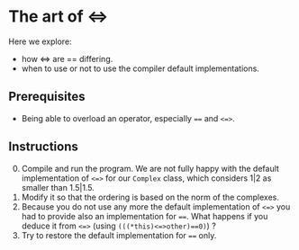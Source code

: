 # The art of <=>

Here we explore:
- how <=> are == differing.
- when to use or not to use the compiler default implementations.

## Prerequisites

* Being able to overload an operator, especially `==` and `<=>`.

## Instructions

0. Compile and run the program. We are not fully happy with the default implementation of `<=>` for our `Complex` class, which considers 1|2 as smaller than 1.5|1.5.
1. Modify it so that the ordering is based on the norm of the complexes.
2. Because you do not use any more the default implementation of `<=>` you had to provide also an implementation for `==`. What happens if you deduce it from `<=>` (using `(((*this)<=>other)==0)`) ?
3. Try to restore the default implementation for `==` only.
